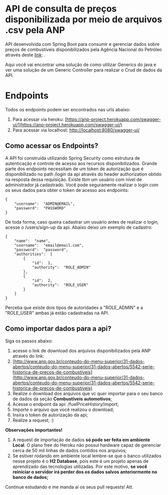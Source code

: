# API de consulta de preços disponibilizada por meio de arquivos .csv pela ANP

API desenvolvida com Spring Boot para consumir e gerenciar dados sobre preços de combustíveis disponibilizados pela Agência Nacional do Petróleo através deste [link](http://www.anp.gov.br/conteudo-do-menu-superior/31-dados-abertos/conteudo-do-menu-superior/31-dados-abertos/5542-serie-historica-de-precos-de-combustiveis): .

Aqui você vai encontrar uma solução de como utilizar Generics do java e ver uma solução de um Generic Controller para realizar o Crud de dados da API. 


# Endpoints

Todos os endpoints podem ser encontrados nas urls abaixo:

 1. Para acessar via heroku: [https://anp-project.herokuapp.com/swagger-ui/](https://anp-project.herokuapp.com/swagger-ui/)
 2. Para acessar via localhost: [http://localhost:8080/swagger-ui/](http://localhost:8080/swagger-ui/)
 
## Como acessar os Endpoints?

A API foi construída utilizando Spring Security como estrutura de autenticação e controle de acesso aos recursos disponibilizados. Grande parte dos endpoints necessitam de um token de autorização que é disponibilizado no path /login da api através do header authorization obtido na resposta dessa requisição.
Existe tbm um usuário com nível de administrador já cadastrado. Você pode seguramente realizar o login com os seus dados para obter o token de acesso aos endpoints:

    {
		"username":  "ADMIN@EMAIL",
		"password":  "PASSWORD"
	}
De toda forma, caso queira cadastrar um usuário antes de realizar o login, acesse o /users/sign-up da api. Abaixo deixo um exemplo de cadastro:

    {
		"name":  "name",
		"username":  "email@email.com",
		"password":  "password",
		"authorities":  [
			{
				"id":  1,
				"authority":  "ROLE_ADMIN"
			},
			{
				"id":  2,
				"authority":  "ROLE_USER"
			}
		]
	}
Perceba que existe dois tipos de autoridades a "ROLE_ADMIN" e a "ROLE_USER" ambas já estão cadastradas na API. 

## Como importar dados para a api?
Siga os passos abaixo:
 1. acesse o link de download dos arquivos disponibilizados pela ANP através do link: 
 2. [http://www.anp.gov.br/conteudo-do-menu-superior/31-dados-abertos/conteudo-do-menu-superior/31-dados-abertos/5542-serie-historica-de-precos-de-combustiveis](http://www.anp.gov.br/conteudo-do-menu-superior/31-dados-abertos/conteudo-do-menu-superior/31-dados-abertos/5542-serie-historica-de-precos-de-combustiveis)
 3. Realize o download dos arquivos que vc quer importar para o seu banco de dados da seção **Combustíveis automotivos**;
 4. Acesse o endpoint da api: /fuelPriceHistory/import;
 5. Importe o arquivo que você realizou o download;
 6. Insira o token de autorização  da api;
 7. Realize a request; :)

**Observações importantes!**

 1. A request de importação de dados **só pode ser feita em ambiente Local**. O plano free do Heroku não possui hardware capaz de gerenciar cerca de 50 mil linhas de dados contidos nos arquivos;
 2. Se estiver rodando em ambiente local lembre-se que o banco utilizados nesse projeto é o **H2 Database**, pois este é um projeto apenas de aprendizado das tecnologias utilizadas. Por este motivo, **se você reiniciar o servidor irá perder dos os dados salvos anteriormente no banco de dados;**

Continue estudando e me manda aí os seus pull requests! 
Att.